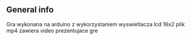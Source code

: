 ## General info
Gra wykonana na arduino z wykorzystaniem wyswietlacza lcd 16x2
plik mp4 zawiera video prezentujace gre

